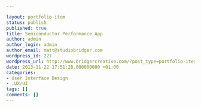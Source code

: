 ```yaml
---

layout: portfolio-item
status: publish
published: true
title: Semiconductor Performance App
author: admin
author_login: admin
author_email: matt@studiobridger.com
wordpress_id: 227
wordpress_url: http://www.bridgercreative.com/?post_type=portfolio-item&#038;p=227
date: 2013-11-22 17:51:28.000000000 +01:00
categories:
- User Interface Design
- .UX/UI
tags: []
comments: []
---
```

